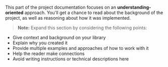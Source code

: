 This part of the project documentation focuses on an
**understanding-oriented** approach. You'll get a
chance to read about the background of the project,
as well as reasoning about how it was implemented.

> **Note:** Expand this section by considering the
> following points:

-   Give context and background on your library
-   Explain why you created it
-   Provide multiple examples and approaches of how
    to work with it
-   Help the reader make connections
-   Avoid writing instructions or technical descriptions
    here
